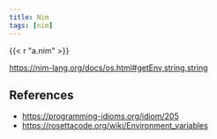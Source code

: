 ```yaml
---
title: Nim
tags: [nim]
---
```


{{< r "a.nim" >}}

<https://nim-lang.org/docs/os.html#getEnv,string,string>

## References

- <https://programming-idioms.org/idiom/205>
- <https://rosettacode.org/wiki/Environment_variables>
